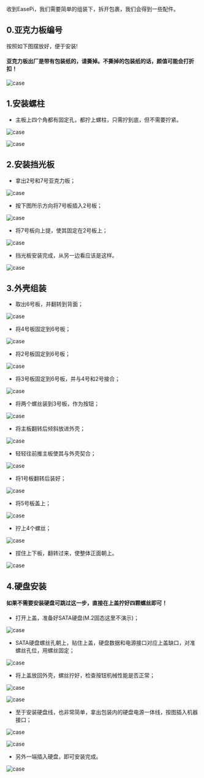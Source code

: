 
收到EasePi，我们需要简单的组装下，拆开包裹，我们会得到一些配件。

## 0.亚克力板编号
按照如下图摆放好，便于安装!

#### 亚克力板出厂是带有包装纸的，请撕掉。不撕掉的包装纸的话，颜值可能会打折扣！

![case](./quick/zz1.jpg) 

## 1.安装螺柱

 * 主板上四个角都有固定孔，都拧上螺柱，只需拧到底，但不需要拧紧。

![case](./quick/zz2.jpg) 

![case](./quick/zz3.jpg) 


## 2.安装挡光板

 * 拿出2号和7号亚克力板；

![case](./quick/zz4.jpg) 

 * 按下图所示方向将7号板插入2号板；

![case](./quick/zz5.jpg) 

 * 将7号板向上提，使其固定在2号板上；

![case](./quick/zz6.jpg) 

 * 挡光板安装完成，从另一边看应该是这样。

![case](./quick/zz7.jpg)


## 3.外壳组装

 * 取出6号板，并翻转到背面；
 
![case](./quick/zz8.jpg) 

 * 将4号板固定到6号板；

![case](./quick/zz9.jpg) 

 * 将2号板固定到6号板；

![case](./quick/zz10.jpg) 

 * 将3号板固定到6号板，并与4号和2号接合；

![case](./quick/zz11.jpg)

 * 将两个螺丝装到3号板，作为按钮；

![case](./quick/zz12.jpg)

 * 将主板翻转后倾斜放进外壳；

![case](./quick/zz13.0.jpg)

 * 轻轻往前推主板使其与外壳契合；

![case](./quick/zz13.1.jpg)

 * 将1号板翻转后装好；

![case](./quick/zz14.jpg)

 * 将5号板盖上；

![case](./quick/zz15.jpg)

 * 拧上4个螺丝；

![case](./quick/zz16.jpg)

 * 捏住上下板，翻转过来，使整体正面朝上。

![case](./quick/zz17.jpg)

## 4.硬盘安装

#### 如果不需要安装硬盘可跳过这一步，直接在上盖拧好四颗螺丝即可！

 * 打开上盖，准备好SATA硬盘(M.2固态这里不演示)；

![case](./quick/zz18.jpg)

 * SATA硬盘螺丝孔朝上，贴住上盖，硬盘数据和电源接口对应上盖缺口，对准螺丝孔位，用螺丝固定；

![case](./quick/zz19.jpg)

 * 将上盖放回外壳，螺丝拧好，检查按钮机械性能是否正常；

![case](./quick/zz20.jpg)

![case](./quick/zz21.jpg)

 * 至于安装硬盘线，也非常简单，拿出包装内的硬盘电源一体线，按图插入机器接口；

![case](./quick/zz22.jpg)

![case](./quick/zz23.jpg)

 * 另外一端插入硬盘，即可安装完成。
 
![case](./quick/zz24.jpg)

